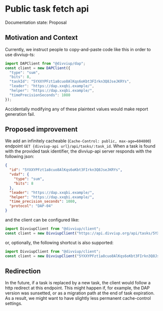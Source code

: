 # Public task fetch api

Documentation state: Proposal

## Motivation and Context

Currently, we instruct people to copy-and-paste code like this in order to use divviup-ts:
```js
import DAPClient from "@divviup/dap";
const client = new DAPClient({
  "type": "sum",
  "bits": 8,
  "taskId": "5YXXYPFzt1a8cuo8AlKqs6oKbt3FIrkn3Q8JseJKRYs",
  "leader": "https://dap.xxqbi.example/",
  "helper": "https://dap.xxqbi.example/",
  "timePrecisionSeconds": 1080
});
```

Accidentally modifying any of these plaintext values would make report generation fail.

## Proposed improvement

We add an infinitely cacheable (`Cache-Control: public, max-age=604800`) endpoint `GET {divviup-api url}/api/tasks/:task_id`. When a task is found with the provided task identifier, the divviup-api server responds with the following json:

```json
{
  "id": "5YXXYPFzt1a8cuo8AlKqs6oKbt3FIrkn3Q8JseJKRYs",
  "vdaf": {
    "type": "sum",
    "bits": 8
  },
  "leader": "https://dap.xxqbi.example/",
  "helper": "https://dap.xxqbi.example/",
  "time_precision_seconds": 1080,
  "protocol": "DAP-04"
}
```

and the client can be configured like:

```js
import DivviupClient from "@divviup/client";
const client = new DivviupClient("https://api.divviup.org/api/tasks/5YXXYPFzt1a8cuo8AlKqs6oKbt3FIrkn3Q8JseJKRYs");
```

or, optionally, the following shortcut is also supported:

```js
import DivviupClient from "@divviup/client";
const client = new DivviupClient("5YXXYPFzt1a8cuo8AlKqs6oKbt3FIrkn3Q8JseJKRYs");
```

## Redirection

In the future, if a task is replaced by a new task, the client would follow a http redirect at this endpoint. This might happen if, for example, the DAP version was sunsetted, or as a migration path at the end of task expiration. As a result, we might want to have slightly less permanent cache-control settings.
